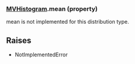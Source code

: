 ### [MVHistogram](MVHistogram.md).mean (property)




mean is not implemented for this distribution type.

Raises
--------
* NotImplementedError

